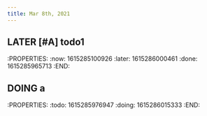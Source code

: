 ```yaml
---
title: Mar 8th, 2021
---
```


## LATER [#A] todo1
:PROPERTIES:
:now: 1615285100926
:later: 1615286000461
:done: 1615285965713
:END:
##
## DOING a
:PROPERTIES:
:todo: 1615285976947
:doing: 1615286015333
:END:
##
